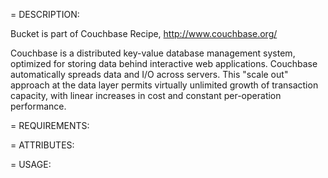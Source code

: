 = DESCRIPTION:

Bucket is part of Couchbase Recipe, http://www.couchbase.org/

Couchbase is a distributed key-value database management system, optimized for storing data behind interactive web applications. 
Couchbase automatically spreads data and I/O across servers. This "scale out" approach at the data layer permits virtually unlimited growth of transaction capacity, with linear increases in cost and constant per-operation performance.

= REQUIREMENTS:

= ATTRIBUTES: 

= USAGE:

